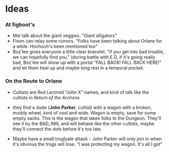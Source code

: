 # Ideas

### At figboot's

* Mel talk about the giant veggies.  "Giant alligators"
* Floon can relay some rumors. "Folks have been talking about Orlane
  for a while.  Hochoch's been mentioned too"
* Boz'lee gives everyone a little clear bracelet.  "if you get into
  bad trouble, we can hopefully find you."
  (during battle with E.D, if it's going really bad, Boz'lee will show
  up with a portal "FALL BACK!  FALL BACK HERE!" and let them heal up and
  maybe long rest in a temporal pocket.


### On the Route to Orlane

* Cultists are Red Lectroid "John X" names, and kind of talk like the
  cultists in _Return of the Archons_

* they find a dude (**John Parker**, cultist) with a wagon with a
  broken, muddy wheel, kind of cool and wide.  Wagon is empty, save for
  some empty sacks.  This is the wagon that takes folks to the Dungeon.
  They'll see it by the BAD_INN, and will behave like the other cultists,
  maybe they'll connect the dots before it's too late.

* Maybe have a small troglyate attack - John Parker will only join in when
  it's obvious the trogs will lose.  "I was protecting my wagon. It's
  all I got"


